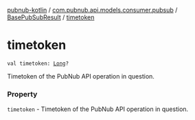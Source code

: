 [pubnub-kotlin](../../index.md) / [com.pubnub.api.models.consumer.pubsub](../index.md) / [BasePubSubResult](index.md) / [timetoken](./timetoken.md)

# timetoken

`val timetoken: `[`Long`](https://kotlinlang.org/api/latest/jvm/stdlib/kotlin/-long/index.html)`?`

Timetoken of the PubNub API operation in question.

### Property

`timetoken` - Timetoken of the PubNub API operation in question.